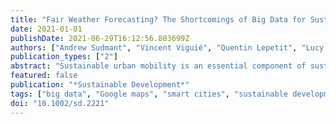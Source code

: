 ```yaml
---
title: "Fair Weather Forecasting? The Shortcomings of Big Data for Sustainable Development, a Case Study from Hubballi-Dharwad, India"
date: 2021-01-01
publishDate: 2021-06-29T16:12:56.803699Z
authors: ["Andrew Sudmant", "Vincent Viguié", "Quentin Lepetit", "Lucy Oates", "Abhijit Datey", "Andy Gouldson", "David Watling"]
publication_types: ["2"]
abstract: "Sustainable urban mobility is an essential component of sustainable development but requires careful planning in rapidly growing urban areas. This paper investigates the value and limitations of Big Data for evaluating transport policies, plans, and projects in Hubballi-Dharwad, India. Results show how Big Data can enable the outcomes of transport interventions to be evaluated more readily than conventional transport analysis. However, the analysis also found that this data may be less able to detect the impacts of travel behaviours in informal settlements, and the impact of extreme weather events. These potential shortcomings, as well as a lack of transparency around the methodology and data sources used by sources of Big Data, could generate unintended consequences and biases in transport planning. Reflecting on these challenges, and the wider implications for urban governance, we conclude that there is an urgent need for Big Data and other technical advances in urban modelling to be seen as compliments to, rather than substitutes for, wider methods of knowledge generation in urban areas."
featured: false
publication: "*Sustainable Development*"
tags: ["big data", "Google maps", "smart cities", "sustainable development", "sustainable urban mobility", "transport"]
doi: "10.1002/sd.2221"
---
```


